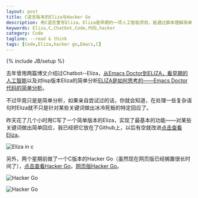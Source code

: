 ```yaml
---
layout: post
title: C语言版本的Eliza与Hacker Go
description: 用C语言重写Eliza。Eliza是早期的一项人工智能项目，能通过脚本理解简单的自然语言，并能产生类似人类的互动。
keywords: Eliza,C,Chatbot,Code,代码,hacker
category: Code
tagline: --read & think
tags: [Code,Eliza,hacker go,Emacs,C]
---
```

{% include JB/setup %}

去年曾用两篇博文介绍过Chatbot--Eliza，[从Emacs Doctor到ELIZA，看早期的人工智能](http://jackiekuo.com/code/2013/12/01/eliza-and-the-earliest-ai/)以及对lisp版本Eliza的简单分析[ELIZA是如何思考的——Emacs Doctor代码的简单分析](http://jackiekuo.com/code/2013/12/01/how-eliza-works/)。

不过毕竟只是是简单分析，如果亲自尝试过的话，你就会知道，在处理一些复杂语句时Eliza就不只是针对某些关键词做出冰冷死板的特定回应了。

昨天花了几个小时用C写了一个简单版本的Eliza，实现了最基本的功能——对某些关键词做出简单回应，我已经把它放在了Github上，以后有空就改进[点击查看Eliza](https://github.com/Jing0/Eliza)。

![Eliza in c](http://pic.yupoo.com/jok3r/DG01itX7/medish.jpg)

另外，两个星期前做了一个C版本的Hacker Go（虽然现在网页版已经搁置很长时间了），[点击查看Hacker Go](https://github.com/Jing0/C_Program_Design_E4/tree/master/Hacker%20go)，[网页版Hacker Go](http://web-terminal.qiniudn.com/)。

![Hacker Go](http://pic.yupoo.com/jok3r/DG01kQRr/medish.jpg)

![Hacker Go](http://pic.yupoo.com/jok3r/DG01jQAK/medish.jpg)